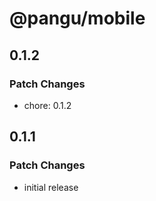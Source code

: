 # @pangu/mobile

## 0.1.2

### Patch Changes

- chore: 0.1.2

## 0.1.1

### Patch Changes

- initial release
